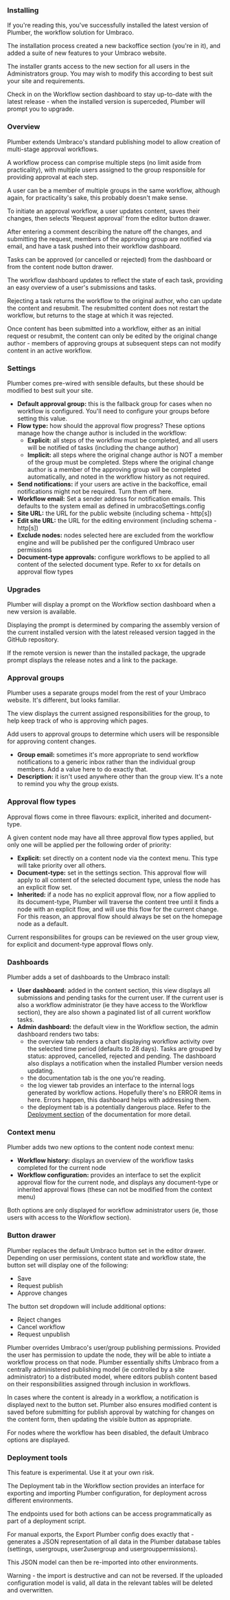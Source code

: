 ### Installing

If you're reading this, you've successfully installed the latest version of Plumber, the workflow solution for Umbraco.

The installation process created a new backoffice section (you're in it), and added a suite of new features to your Umbraco website.

The installer grants access to the new section for all users in the Administrators group. You may wish to modify this according to best suit your site and requirements.

Check in on the Workflow section dashboard to stay up-to-date with the latest release - when the installed version is superceded, Plumber will prompt you to upgrade.

### Overview

Plumber extends Umbraco's standard publishing model to allow creation of multi-stage approval workflows.

A workflow process can comprise multiple steps (no limit aside from practicality), with multiple users assigned to the group responsible for providing approval at each step.

A user can be a member of multiple groups in the same workflow, although again, for practicality's sake, this probably doesn't make sense.

To initiate an approval workflow, a user updates content, saves their changes, then selects 'Request approval' from the editor button drawer.

After entering a comment describing the nature off the changes, and submitting the request, members of the approving group are notified via email, and have a task pushed into their workflow dashboard.

Tasks can be approved (or cancelled or rejected) from the dashboard or from the content node button drawer.

The workflow dashboard updates to reflect the state of each task, providing an easy overview of a user's submissions and tasks.

Rejecting a task returns the workflow to the original author, who can update the content and resubmit. The resubmitted content does not restart the workflow, but returns to the stage at which it was rejected.

Once content has been submitted into a workflow, either as an initial request or resubmit, the content can only be edited by the original change author - members of approving groups at subsequent steps can not modify content in an active workflow.

### Settings

Plumber comes pre-wired with sensible defaults, but these should be modified to best suit your site.

- **Default approval group:** this is the fallback group for cases when no workflow is configured. You'll need to configure your groups before setting this value.
- **Flow type:** how should the approval flow progress? These options manage how the change author is included in the workflow:
    - **Explicit:** all steps of the workflow must be completed, and all users will be notified of tasks (including the change author)
    - **Implicit:** all steps where the original change author is NOT a member of the group must be completed. Steps where the original change author is a member of the approving group will be completed automatically, and noted in the workflow history as not required.
- **Send notifications:** if your users are active in the backoffice, email notifications might not be required. Turn them off here.
- **Workflow email:** Set a sender address for notification emails. This defaults to the system email as defined in umbracoSettings.config
- **Site URL:** the URL for the public website (including schema - http[s])
- **Edit site URL:** the URL for the editing environment (including schema - http[s])
- **Exclude nodes:** nodes selected here are excluded from the workflow engine and will be published per the configured Umbraco user permissions
- **Document-type approvals:** configure workflows to be applied to all content of the selected document type. Refer to xx for details on approval flow types

### Upgrades

Plumber will display a prompt on the Workflow section dashboard when a new version is available.

Displaying the prompt is determined by comparing the assembly version of the current installed version with the latest released version tagged in the GitHub repository.

If the remote version is newer than the installed package, the upgrade prompt displays the release notes and a link to the package.

### Approval groups

Plumber uses a separate groups model from the rest of your Umbraco website. It's different, but looks familiar.

The view displays the current assigned responsibilities for the group, to help keep track of who is approving which pages.

Add users to approval groups to determine which users will be responsible for approving content changes.

- **Group email:** sometimes it's more appropriate to send workflow notifications to a generic inbox rather than the individual group members. Add a value here to do exactly that.
- **Description:** it isn't used anywhere other than the group view. It's a note to remind you why the group exists.

### Approval flow types

Approval flows come in three flavours: explicit, inherited and document-type.

A given content node may have all three approval flow types applied, but only one will be applied per the following order of priority:

- **Explicit:** set directly on a content node via the context menu. This type will take priority over all others.
- **Document-type:** set in the settings section. This approval flow will apply to all content of the selected document type, unless the node has an explicit flow set.
- **Inherited:** if a node has no explicit approval flow, nor a flow applied to its document-type, Plumber will traverse the content tree until it finds a node with an explicit flow, and will use this flow for the current change. For this reason, an approval flow should always be set on the homepage node as a default.

Current responsibilites for groups can be reviewed on the user group view, for explicit and document-type approval flows only.

### Dashboards

Plumber adds a set of dashboards to the Umbraco install:

- **User dashboard:** added in the content section, this view displays all submissions and pending tasks for the current user. If the current user is also a workflow administrator (ie they have access to the Workflow section), they are also shown a paginated list of all current workflow tasks.
- **Admin dashboard:** the default view in the Workflow section, the admin dashboard renders two tabs:
    - the overview tab renders a chart displaying workflow activity over the selected time period (defaults to 28 days). Tasks are grouped by status: approved, cancelled, rejected and pending. The dashboard also displays a notification when the installed Plumber version needs updating.
    - the documentation tab is the one you're reading.
    - the log viewer tab provides an interface to the internal logs generated by workflow actions. Hopefully there's no ERROR items in here. Errors happen, this dashboard helps with addressing them.
    - the deployment tab is a potentially dangerous place. Refer to the [Deployment section](#deployment-tools) of the documentation for more detail.

### Context menu

Plumber adds two new options to the content node context menu:

- **Workflow history:** displays an overview of the workflow tasks completed for the current node
- **Workflow configuration:** provides an interface to set the explicit approval flow for the current node, and displays any document-type or inherited approval flows (these can not be modified from the context menu)

Both options are only displayed for workflow administrator users (ie, those users with access to the Workflow section).

### Button drawer

Plumber replaces the default Umbraco button set in the editor drawer. Depending on user permissions, content state and workflow state, the button set will display one of the following:

- Save
- Request publish
- Approve changes

The button set dropdown will include additional options:

- Reject changes
- Cancel workflow
- Request unpublish

Plumber overrides Umbraco's user/group publishing permissions. Provided the user has permission to update the node, they will be able to intiate a workflow process on that node. Plumber essentially shifts Umbraco from a centrally administered publishing model (ie controlled by a site administrator) to a distributed model, where editors publish content based on their responsibilities assigned through inclusion in workflows.

In cases where the content is already in a workflow, a notification is displayed next to the button set. Plumber also ensures modified content is saved before submitting for publish approval by watching for changes on the content form, then updating the visible button as appropriate.

For nodes where the workflow has been disabled, the default Umbraco options are displayed.

### Deployment tools<a name="deployment-tools"></a>

This feature is experimental. Use it at your own risk.

The Deployment tab in the Workflow section provides an interface for exporting and importing Plumber configuration, for deployment across different environments. 

The endpoints used for both actions can be access programmatically as part of a deployment script.

For manual exports, the Export Plumber config does exactly that - generates a JSON representation of all data in the Plumber database tables (settings, usergroups, user2usergroup and usergrouppermissions).

This JSON model can then be re-imported into other environments.

Warning - the import is destructive and can not be reversed. If the uploaded configuration model is valid, all data in the relevant tables will be deleted and overwritten.